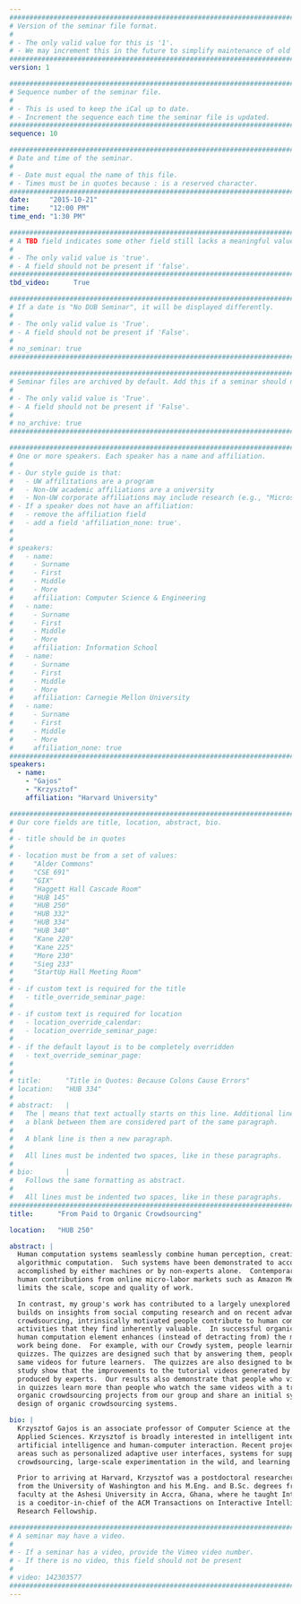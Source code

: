 ```yaml
---
################################################################################
# Version of the seminar file format.
#
# - The only valid value for this is '1'.
# - We may increment this in the future to simplify maintenance of old seminars.
################################################################################
version: 1

################################################################################
# Sequence number of the seminar file.
#
# - This is used to keep the iCal up to date.
# - Increment the sequence each time the seminar file is updated.
################################################################################
sequence: 10

################################################################################
# Date and time of the seminar.
#
# - Date must equal the name of this file.
# - Times must be in quotes because : is a reserved character.
################################################################################
date:     "2015-10-21"
time:     "12:00 PM"
time_end: "1:30 PM"

################################################################################
# A TBD field indicates some other field still lacks a meaningful value.
#
# - The only valid value is 'true'.
# - A field should not be present if 'false'.
################################################################################
tbd_video:      True

################################################################################
# If a date is "No DUB Seminar", it will be displayed differently.
#
# - The only valid value is 'True'.
# - A field should not be present if 'False'.
#
# no_seminar: true
################################################################################

################################################################################
# Seminar files are archived by default. Add this if a seminar should not be.
#
# - The only valid value is 'True'.
# - A field should not be present if 'False'.
#
# no_archive: true
################################################################################

################################################################################
# One or more speakers. Each speaker has a name and affiliation.
#
# - Our style guide is that:
#   - UW affilitations are a program
#   - Non-UW academic affiliations are a university
#   - Non-UW corporate affiliations may include research (e.g., "Microsoft Research")
# - If a speaker does not have an affiliation:
#   - remove the affiliation field
#   - add a field 'affiliation_none: true'.
#
#
# speakers:
#   - name: 
#     - Surname
#     - First
#     - Middle
#     - More
#     affiliation: Computer Science & Engineering 
#   - name: 
#     - Surname
#     - First
#     - Middle
#     - More
#     affiliation: Information School 
#   - name: 
#     - Surname
#     - First
#     - Middle
#     - More
#     affiliation: Carnegie Mellon University 
#   - name:
#     - Surname
#     - First
#     - Middle
#     - More
#     affiliation_none: true
################################################################################
speakers:
  - name:
    - "Gajos"
    - "Krzysztof"
    affiliation: "Harvard University"

################################################################################
# Our core fields are title, location, abstract, bio.
#
# - title should be in quotes
#
# - location must be from a set of values:
#     "Alder Commons"
#     "CSE 691"
#     "GIX"
#     "Haggett Hall Cascade Room"
#     "HUB 145"
#     "HUB 250"
#     "HUB 332"
#     "HUB 334"
#     "HUB 340"
#     "Kane 220"
#     "Kane 225"
#     "More 230"
#     "Sieg 233"
#     "StartUp Hall Meeting Room"
#
# - if custom text is required for the title
#   - title_override_seminar_page:
#
# - if custom text is required for location
#   - location_override_calendar:
#   - location_override_seminar_page:
#
# - if the default layout is to be completely overridden
#   - text_override_seminar_page:
#
#
# title:      "Title in Quotes: Because Colons Cause Errors"
# location:   "HUB 334"
#
# abstract:   |
#   The | means that text actually starts on this line. Additional lines without
#   a blank between them are considered part of the same paragraph.
#
#   A blank line is then a new paragraph.
#
#   All lines must be indented two spaces, like in these paragraphs.
#
# bio:        |
#   Follows the same formatting as abstract.
#
#   All lines must be indented two spaces, like in these paragraphs.
################################################################################
title:      "From Paid to Organic Crowdsourcing"

location:   "HUB 250"

abstract: |
  Human computation systems seamlessly combine human perception, creativity and knowledge with machine-driven 
  algorithmic computation.  Such systems have been demonstrated to accomplish tasks that could not previously be 
  accomplished by either machines or by non-experts alone.  Contemporary human computation systems frequently recruit 
  human contributions from online micro-labor markets such as Amazon Mechanical Turk.  While convenient, this approach 
  limits the scale, scope and quality of work.

  In contrast, my group's work has contributed to a largely unexplored area of "organic" crowdsourcing, an area that 
  builds on insights from social computing research and on recent advances in human computation.  In organic 
  crowdsourcing, intrinsically motivated people contribute to human computation workflows as a byproduct of performing 
  activities that they find inherently valuable.  In successful organic crowdsourcing systems, the addition of the 
  human computation element enhances (instead of detracting from) the main activity, while also resulting in useful 
  work being done.  For example, with our Crowdy system, people learning from tutorial videos get prompted with short 
  quizzes. The quizzes are designed such that by answering them, people contribute to a workflow that improves those 
  same videos for future learners.  The quizzes are also designed to be pedagogically valuable.  The results of our 
  study show that the improvements to the tutorial videos generated by Crowdy are comparable in quality to those 
  produced by experts.  Our results also demonstrate that people who view tutorial videos with Crowdy and participate 
  in quizzes learn more than people who watch the same videos with a traditional video interface.  I will present three 
  organic crowdsourcing projects from our group and share an initial synthesis of generalizable principles for the 
  design of organic crowdsourcing systems.

bio: |
  Krzysztof Gajos is an associate professor of Computer Science at the Harvard Paulson School of Engineering and 
  Applied Sciences. Krzysztof is broadly interested in intelligent interactive systems, a research area that bridges 
  artificial intelligence and human-computer interaction. Recent projects pursued by his group contributed to diverse 
  areas such as personalized adaptive user interfaces, systems for supporting collective creativity, organic 
  crowdsourcing, large-scale experimentation in the wild, and learning technologies.

  Prior to arriving at Harvard, Krzysztof was a postdoctoral researcher at Microsoft Research. He received his Ph.D. 
  from the University of Washington and his M.Eng. and B.Sc. degrees from MIT. In the Fall of 2005, he was visiting 
  faculty at the Ashesi University in Accra, Ghana, where he taught Introduction to Artificial Intelligence. Krzysztof 
  is a coeditor-in-chief of the ACM Transactions on Interactive Intelligent Systems. He is a recipient of a Sloan 
  Research Fellowship.

################################################################################
# A seminar may have a video.
#
# - If a seminar has a video, provide the Vimeo video number.
# - If there is no video, this field should not be present
#
# video: 142303577
################################################################################
---
```


